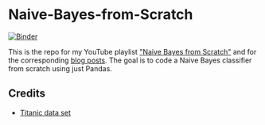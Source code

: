 # Naive-Bayes-from-Scratch
[![Binder](https://mybinder.org/badge_logo.svg)](https://mybinder.org/v2/gh/SebastianMantey/Naive-Bayes-from-Scratch/HEAD)

This is the repo for my YouTube playlist ["Naive Bayes from Scratch"](https://www.youtube.com/watch?v=7O_cya8q3BA&list=PLPOTBrypY74znqaVZajqfsmFOtLjWGXpn&index=1&t=3s) and for the corresponding [blog posts](https://www.sebastian-mantey.com/code-blog/coding-a-naive-bayes-classifier-from-scratch-python-p0-full-code). The goal is to code a Naive Bayes classifier from scratch using just Pandas.


## Credits
- [Titanic data set](https://www.kaggle.com/c/titanic)
